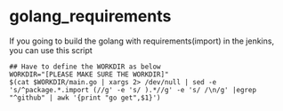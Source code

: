 # golang_requirements
If you going to build the golang with requirements(import) in the jenkins, you can use this script
```
## Have to define the WORKDIR as below
WORKDIR="[PLEASE MAKE SURE THE WORKDIR]"
$(cat $WORKDIR/main.go | xargs 2> /dev/null | sed -e 's/^package.*.import (//g' -e 's/ ).*//g' -e 's/ /\n/g' |egrep "^github" | awk '{print "go get",$1}')
```
